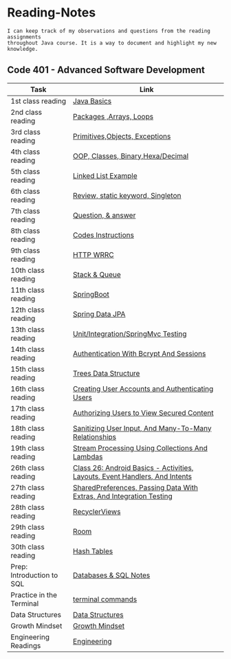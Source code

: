 # Reading-Notes

```
I can keep track of my observations and questions from the reading assignments
throughout Java course. It is a way to document and highlight my new knowledge.
```

## Code 401 - Advanced Software Development

| Task                      | Link                                                                                       |
|---------------------------|--------------------------------------------------------------------------------------------|
| 1st class reading         | [Java Basics](Class-01.md)                                                                 |
| 2nd class reading         | [Packages ,Arrays, Loops](Class-02.md)                                                     |
| 3rd class reading         | [Primitives,Objects, Exceptions](Class-03.md)                                              |
| 4th class reading         | [OOP, Classes, Binary,Hexa/Decimal](Class-04.md)                                           |
| 5th class reading         | [Linked List Example](Class-05.md)                                                         |
| 6th class reading         | [Review, static keyword, Singleton](Class-06.md)                                           |
| 7th class reading         | [Question, & answer](Class-07.md)                                                          |
| 8th class reading         | [Codes Instructions](Class-08.md)                                                          |
| 9th class reading         | [HTTP WRRC](Class-09.md)                                                                   |
| 10th class reading        | [Stack & Queue](Class-10.md)                                                               |
| 11th class reading        | [SpringBoot ](Class-11.md)                                                                 |
| 12th class reading        | [Spring Data JPA ](Class-12.md)                                                            |
| 13th class reading        | [Unit/Integration/SpringMvc Testing ](Class-13.md)                                         |
| 14th class reading        | [Authentication With Bcrypt And Sessions ](Class-14.md)                                    |
| 15th class reading        | [Trees Data Structure ](Class-15.md)                                                       |
| 16th class reading        | [Creating User Accounts and Authenticating Users](Class-16.md)                             |
| 17th class reading        | [Authorizing Users to View Secured Content](Class-17.md)                                   |
| 18th class reading        | [Sanitizing User Input, And Many-To-Many Relationships](Class-18.md)                       |
| 19th class reading        | [Stream Processing Using Collections And Lambdas](Class-19.md)                             |
| 26th class reading        | [Class 26: Android Basics - Activities, Layouts, Event Handlers, And Intents](Class-26.md) |
| 27th class reading        | [SharedPreferences, Passing Data With Extras, And Integration Testing](Class-27.md)        |
| 28th class reading        | [RecyclerViews](Class-28.md)                                                               |
| 29th class reading        | [Room](Class-29.md)                                                                        |
| 30th class reading        | [Hash Tables](HashTables.md)                                                               |
| Prep: Introduction to SQL | [Databases & SQL Notes](sql-notes.md)                                                      |
| Practice in the Terminal  | [terminal commands](terminal.md)                                                           |
| Data Structures           | [Data Structures](Data-Structures.md)                                                      |
| Growth Mindset            | [Growth Mindset](Growth-Mindset.md)                                                        |
| Engineering Readings      | [Engineering](Engineering.md)                                                              |

